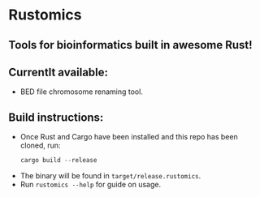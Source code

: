 # Rustomics

## Tools for bioinformatics built in awesome Rust!

## Currentlt available:
- BED file chromosome renaming tool.

## Build instructions:
- Once Rust and Cargo have been installed and this repo has been cloned, run:
    ```rust
    cargo build --release
    ```
- The binary will be found in `target/release.rustomics`.
- Run `rustomics --help` for guide on usage.